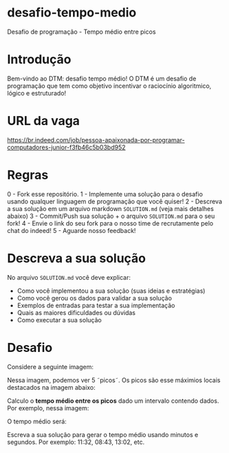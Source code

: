 # desafio-tempo-medio
Desafio de programação - Tempo médio entre picos

# Introdução
Bem-vindo ao DTM: desafio tempo médio! O DTM é um desafio de programação que tem como objetivo incentivar o raciocínio algoritmico, lógico e estruturado!

# URL da vaga
https://br.indeed.com/job/pessoa-apaixonada-por-programar-computadores-junior-f3fb46c5b03bd952

# Regras
0 - Fork esse repositório.
1 - Implemente uma solução para o desafio usando qualquer linguagem de programação que você quiser!
2 - Descreva a sua solução em um arquivo markdown ```SOLUTION.md``` (veja mais detalhes abaixo)
3 - Commit/Push sua solução + o arquivo ```SOLUTION.md``` para o seu fork!
4 - Envie o link do seu fork para o nosso time de recrutamente pelo chat do indeed!
5 - Aguarde nosso feedback!

# Descreva a sua solução
No arquivo ```SOLUTION.md``` você deve explicar:

- Como você implementou a sua solução (suas ideias e estratégias)
- Como você gerou os dados para validar a sua solução
- Exemplos de entradas para testar a sua implementação
- Quais as maiores dificuldades ou dúvidas
- Como executar a sua solução

# Desafio
Considere a seguinte imagem:

Nessa imagem, podemos ver 5 ˜picos˜. Os picos são esse máximios locais destacados na imagem abaixo:


Calculo o **tempo médio entre os picos** dado um intervalo contendo dados. Por exemplo, nessa imagem: 

O tempo médio será: 

Escreva a sua solução para gerar o tempo médio usando minutos e segundos. Por exemplo: 11:32, 08:43, 13:02, etc.
